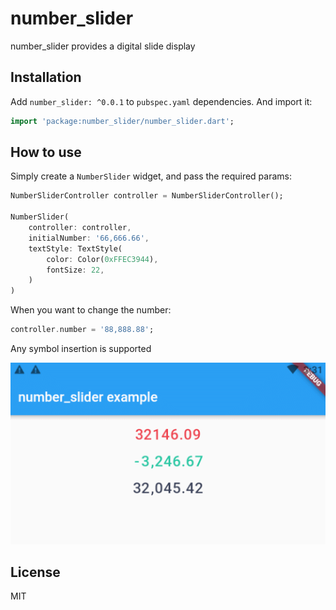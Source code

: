 # number_slider

number_slider provides a digital slide display

## Installation

Add `number_slider: ^0.0.1` to `pubspec.yaml` dependencies. And import it:

```dart
import 'package:number_slider/number_slider.dart';
```

## How to use

Simply create a `NumberSlider` widget, and pass the required params:

```dart
NumberSliderController controller = NumberSliderController();

NumberSlider(
    controller: controller,
    initialNumber: '66,666.66',
    textStyle: TextStyle(
        color: Color(0xFFEC3944),
        fontSize: 22,
    )
)
```

When you want to change the number:
```dart
controller.number = '88,888.88';
```

Any symbol insertion is supported

![simple](screenshot/number_slider.gif)

## License

MIT